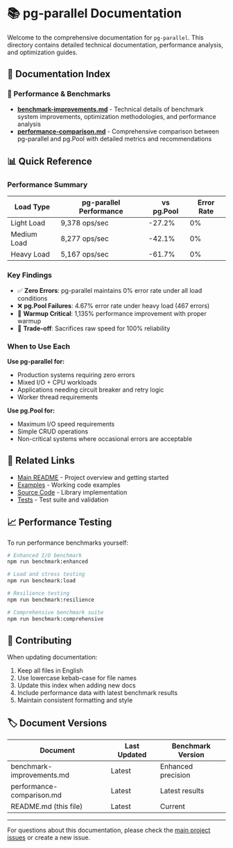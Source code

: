 # 📚 pg-parallel Documentation

Welcome to the comprehensive documentation for `pg-parallel`. This directory
contains detailed technical documentation, performance analysis, and
optimization guides.

## 📁 Documentation Index

### 🚀 Performance & Benchmarks

- **[benchmark-improvements.md](./benchmark-improvements.md)** - Technical
  details of benchmark system improvements, optimization methodologies, and
  performance analysis
- **[performance-comparison.md](./performance-comparison.md)** - Comprehensive
  comparison between pg-parallel and pg.Pool with detailed metrics and
  recommendations

## 📊 Quick Reference

### Performance Summary

| Load Type   | pg-parallel Performance | vs pg.Pool | Error Rate |
| ----------- | ----------------------- | ---------- | ---------- |
| Light Load  | 9,378 ops/sec           | -27.2%     | 0%         |
| Medium Load | 8,277 ops/sec           | -42.1%     | 0%         |
| Heavy Load  | 5,167 ops/sec           | -61.7%     | 0%         |

### Key Findings

- ✅ **Zero Errors**: pg-parallel maintains 0% error rate under all load
  conditions
- ❌ **pg.Pool Failures**: 4.67% error rate under heavy load (467 errors)
- 🚀 **Warmup Critical**: 1,135% performance improvement with proper warmup
- 🎯 **Trade-off**: Sacrifices raw speed for 100% reliability

### When to Use Each

**Use pg-parallel for:**

- Production systems requiring zero errors
- Mixed I/O + CPU workloads
- Applications needing circuit breaker and retry logic
- Worker thread requirements

**Use pg.Pool for:**

- Maximum I/O speed requirements
- Simple CRUD operations
- Non-critical systems where occasional errors are acceptable

## 🔗 Related Links

- [Main README](../README.md) - Project overview and getting started
- [Examples](../examples/) - Working code examples
- [Source Code](../src/) - Library implementation
- [Tests](./__tests__/) - Test suite and validation

## 📈 Performance Testing

To run performance benchmarks yourself:

```bash
# Enhanced I/O benchmark
npm run benchmark:enhanced

# Load and stress testing
npm run benchmark:load

# Resilience testing
npm run benchmark:resilience

# Comprehensive benchmark suite
npm run benchmark:comprehensive
```

## 📝 Contributing

When updating documentation:

1. Keep all files in English
2. Use lowercase kebab-case for file names
3. Update this index when adding new docs
4. Include performance data with latest benchmark results
5. Maintain consistent formatting and style

## 🏷️ Document Versions

| Document                  | Last Updated | Benchmark Version  |
| ------------------------- | ------------ | ------------------ |
| benchmark-improvements.md | Latest       | Enhanced precision |
| performance-comparison.md | Latest       | Latest results     |
| README.md (this file)     | Latest       | Current            |

---

For questions about this documentation, please check the
[main project issues](https://github.com/j-givisiez/pg-parallel/issues) or
create a new issue.
